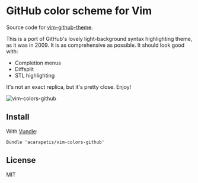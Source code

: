 GitHub color scheme for Vim
===========================

Source code for [vim-github-theme].

[vim-github-theme]: http://www.vim.org/scripts/script.php?script_id=2855

This is a port of GitHub's lovely light-background syntax highlighting theme, as it was in 2009.
It is as comprehensive as possible.
It should look good with:

- Completion menus
- Diffsplit
- STL highlighting

It's not an exact replica, but it's pretty close.
Enjoy!

![vim-colors-github](https://cloud.githubusercontent.com/assets/198/7102780/695cfc4a-e040-11e4-97a6-37b8ca36bc41.png)

Install
-------

With [Vundle](https://github.com/gmarik/vundle):

    Bundle 'acarapetis/vim-colors-github'

License
-------

MIT
